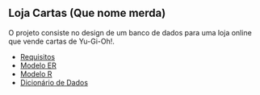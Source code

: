 ## Loja Cartas (Que nome merda)
O projeto consiste no design de um banco de dados para uma loja online que vende cartas de Yu-Gi-Oh!.

- [Requisitos](docs/REQUISITOS.md)
- [Modelo ER](docs/MODELO_ER.md)
- [Modelo R](docs/MODELO_R.md)
- [Dicionário de Dados](docs/DICIONARIO_DADOS.md)
